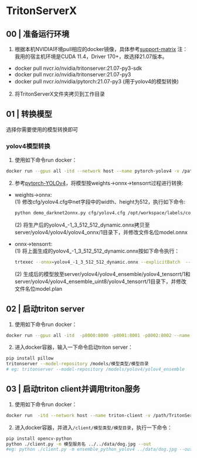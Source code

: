 # TritonServerX

## 00 | 准备运行环境
1. 根据本机NVIDIA环境pull相应的docker镜像，具体参考[support-matrix](https://docs.nvidia.com/deeplearning/frameworks/support-matrix/index.html)
注：我用的宿主机环境是CUDA 11.4，Driver 170+，故选择21.07版本。
* docker pull nvcr.io/nvidia/tritonserver:21.07-py3-sdk
* docker pull nvcr.io/nvidia/tritonserver:21.07-py3
* docker pull nvcr.io/nvidia/pytorch:21.07-py3  (用于yolov4的模型转换)

2. 将TritonServerX文件夹拷贝到工作目录

## 01 | 转换模型  
选择你需要使用的模型转换即可
### yolov4模型转换
1. 使用如下命令run docker：   
```sh
docker run --gpus all -itd --network host --name pytorch-yolov4 -v /path/TritonServerX:/opt/workspace nvcr.io/nvidia/pytorch:21.07-py3 bash
```
2. 参考[pytorch-YOLOv4](https://github.com/Tianxiaomo/pytorch-YOLOv4)，将模型按weights->onnx->tensorrt过程进行转换:   

* weights->onnx:    
    (1) 修改cfg/yolov4.cfg中net字段中的width、height为512，执行如下命令:   
    ```sh
    python demo_darknet2onnx.py cfg/yolov4.cfg /opt/workspace/labels/coco.names ./yolov4.weights data/dog.jpg -1
    ``` 
    (2) 将生产后的yolov4_-1_3_512_512_dynamic.onnx拷贝至server/yolov4/yolov4/yolov4_onnx/1目录下，并修改文件名位model.onnx     

* onnx->tensorrt:   
    (1) 将上面生成的yolov4_-1_3_512_512_dynamic.onnx按如下命令执行：
    ```sh
    trtexec --onnx=yolov4_-1_3_512_512_dynamic.onnx --explicitBatch  --optShapes=input:4x3x512x512 --maxShapes=input:8x3x512x512 --minShapes=input:1x3x512x512 --saveEngine=yolov4_8_3_512_512.engine --fp16
    ```
    (2) 生成后的模型放至server/yolov4/yolov4_ensemble/yolov4_tensorrt/1和server/yolov4/yolov4_ensemble_uint8/yolov4_tensorrt/1目录下，并修改文件名位model.plan

## 02 | 启动triton server
1. 使用如下命令run docker：
```sh
docker run --gpus all -itd  -p8000:8000 -p8001:8001 -p8002:8002 --name triton-server -v /path/TritonServerX/server:/models --shm-size 5G nvcr.io/nvidia/tritonserver:21.07-py3 bash
```
2. 进入docker容器，输入一下命令启动triton server：
```sh
pip install pillow
tritonserver --model-repository /models/模型类型/模型目录
# eg: tritonserver --model-repository /models/yolov4/yolov4_ensemble
```
## 03 | 启动triton client并调用triton服务
1. 使用如下命令run docker：
```sh
docker run  -itd --network host --name triton-client -v /path/TritonServerX/client:/client nvcr.io/nvidia/tritonserver:21.07-py3-sdk bash
```
2. 进入docker容器，并进入`/client/模型类型/模型目录`，执行一下命令：
```sh
pip install opencv-python 
python ./client.py -m 模型服务名 ../../data/dog.jpg --out
#eg: python ./client.py -m ensemble_python_yolov4 ../data/dog.jpg --out
```
